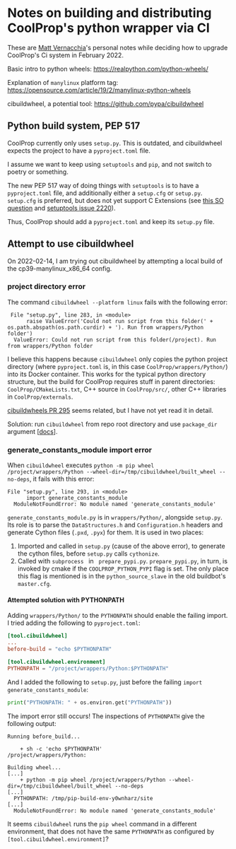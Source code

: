Notes on building and distributing CoolProp's python wrapper via CI
===================================================================

These are [Matt Vernacchia](https://github.com/mvernacc)'s personal notes while deciding how to upgrade CoolProp's Ci system in February 2022.


Basic intro to python wheels: https://realpython.com/python-wheels/

Explanation of `manylinux` platform tag: https://opensource.com/article/19/2/manylinux-python-wheels

cibuildwheel, a potential tool: https://github.com/pypa/cibuildwheel



## Python build system, PEP 517
CoolProp currently only uses `setup.py`. This is outdated, and cibuildwheel expects the project to have a `pyproject.toml` file.

I assume we want to keep using `setuptools` and `pip`, and not switch to poetry or something.

The new PEP 517 way of doing things with `setuptools` is to have a `pyproject.toml` file, and additionally either a `setup.cfg` or `setup.py`.
`setup.cfg` is preferred, but does not yet support C Extensions (see [this SO question](https://stackoverflow.com/questions/66157987/how-to-build-a-c-extension-in-keeping-with-pep-517-i-e-with-pyproject-toml-ins) and [setuptools issue 2220](https://github.com/pypa/setuptools/issues/2220)).

Thus, CoolProp should add a `pyproject.toml` and keep its `setup.py` file.

## Attempt to use cibuildwheel
On 2022-02-14, I am trying out cibuildwheel by attempting a local build of the cp39-manylinux_x86_64 config.

### project directory error

The command `cibuildwheel --platform linux` fails with the following error:

```
 File "setup.py", line 283, in <module>
      raise ValueError('Could not run script from this folder(' + os.path.abspath(os.path.curdir) + '). Run from wrappers/Python folder')
  ValueError: Could not run script from this folder(/project). Run from wrappers/Python folder
```

I believe this happens because `cibuildwheel` only copies the python project directory (where `pyproject.toml` is, in this case `CoolProp/wrappers/Python/`) into its Docker container. This works for the typical python directory structure, but the build for CoolProp requires stuff in parent directories: `CoolProp/CMakeLists.txt`, C++ source in `CoolProp/src/`, other C++ libraries in `CoolProp/externals`.

[cibuildwheels PR 295](https://github.com/pypa/cibuildwheel/pull/295) seems related, but I have not yet read it in detail.

Solution: run `cibuildwheel` from repo root directory and use `package_dir` argument [[docs](https://cibuildwheel.readthedocs.io/en/stable/options/#command-line)].


### generate_constants_module import error
When `cibuildwheel` executes `python -m pip wheel /project/wrappers/Python --wheel-dir=/tmp/cibuildwheel/built_wheel --no-deps`, it fails with this error:

```
File "setup.py", line 293, in <module>
      import generate_constants_module
  ModuleNotFoundError: No module named 'generate_constants_module'
```

`generate_constants_module.py` is in `wrappers/Python/`, alongside `setup.py`. Its role is to parse the `DataStructures.h` and `Configuration.h` headers and generate Cython files (`.pxd`, `.pyx`) for them. It is used in two places:

1. Imported and called in `setup.py` (cause of the above error), to generate the cython files, before `setup.py` calls `cythonize`.
2. Called with `subprocess ` in ` prepare_pypi.py`. `prepare_pypi.py`, in turn, is invoked by cmake if the `COOLPROP_PYTHON_PYPI` flag is set. The only place this flag is mentioned is in the `python_source_slave` in the old buildbot's `master.cfg`.


#### Attempted solution with PYTHONPATH
Adding `wrappers/Python/` to the `PYTHONPATH` should enable the failing import. I tried adding the following to `pyproject.toml`:

```toml
[tool.cibuildwheel]
...
before-build = "echo $PYTHONPATH"

[tool.cibuildwheel.environment]
PYTHONPATH = "/project/wrappers/Python:$PYTHONPATH"
```

And I added the following to `setup.py`, just before the failing `import generate_constants_module`:

```python
print("PYTHONPATH: " + os.environ.get("PYTHONPATH"))
```

The import error still occurs! The inspections of `PYTHONPATH` give the following output:
```
Running before_build...

    + sh -c 'echo $PYTHONPATH'
/project/wrappers/Python:

Building wheel...
[...]
    + python -m pip wheel /project/wrappers/Python --wheel-dir=/tmp/cibuildwheel/built_wheel --no-deps
[...]
  PYTHONPATH: /tmp/pip-build-env-y0wnharz/site
[...]
  ModuleNotFoundError: No module named 'generate_constants_module'
```

It seems `cibuildwheel` runs the `pip wheel` command in a different environment, that does not have the same `PYTHONPATH` as configured by `[tool.cibuildwheel.environment]`?
